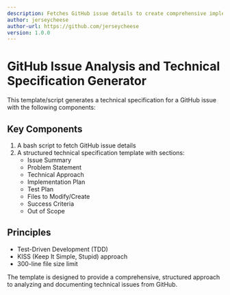 ```yaml
---
description: Fetches GitHub issue details to create comprehensive implementation specifications, analyzing requirements and planning structured approach with clear implementation steps.
author: jerseycheese
author-url: https://github.com/jerseycheese
version: 1.0.0
---
```


# GitHub Issue Analysis and Technical Specification Generator

This template/script generates a technical specification for a GitHub issue with the following components:

## Key Components
1. A bash script to fetch GitHub issue details
2. A structured technical specification template with sections:
   - Issue Summary
   - Problem Statement
   - Technical Approach
   - Implementation Plan
   - Test Plan
   - Files to Modify/Create
   - Success Criteria
   - Out of Scope

## Principles
- Test-Driven Development (TDD)
- KISS (Keep It Simple, Stupid) approach
- 300-line file size limit

The template is designed to provide a comprehensive, structured approach to analyzing and documenting technical issues from GitHub.
